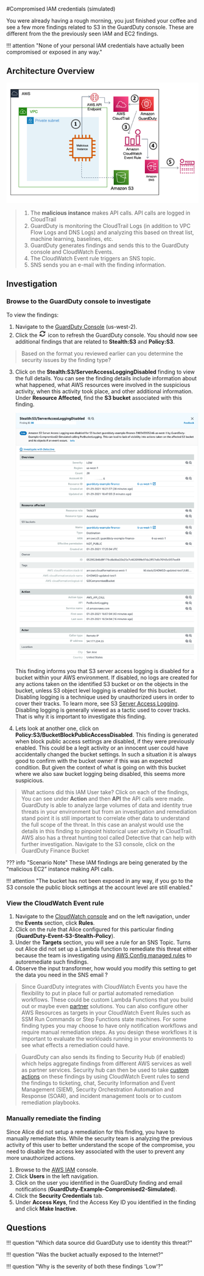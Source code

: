 #Compromised IAM credentials (simulated)

You were already having a rough morning, you just finished your coffee and see a few more findings related to S3 in the GuardDuty console. These are different from the the previously seen IAM and EC2 findings.

!!! attention "None of your personal IAM credentials have actually been compromised or exposed in any way."

## Architecture Overview

![Attack 4](images/attack4.png "Attack4")

> 1. The **malicious instance** makes API calls. API calls are logged in CloudTrail
> 2. GuardDuty is monitoring the CloudTrail Logs (in addition to VPC Flow Logs and DNS Logs) and analyzing this based on threat list, machine learning, baselines, etc.
> 3. GuardDuty generates findings and sends this to the GuardDuty console and CloudWatch Events.
> 4. The CloudWatch Event rule triggers an SNS topic.
> 5. SNS sends you an e-mail with the finding information.

## Investigation

### Browse to the GuardDuty console to investigate

To view the findings:

1.  Navigate to the <a href="https://us-west-2.console.aws.amazon.com/guardduty/home?" target="_blank">GuardDuty Console</a> (us-west-2).
2.  Click the  ![Refresh](images/refreshicon.png "Refresh") icon to refresh the GuardDuty console. You should now see additional findings that are related to **Stealth:S3** and **Policy:S3**.
> Based on the format you reviewed earlier can you determine the security issues by the finding type?

3.  Click on the **Stealth:S3/ServerAccessLoggingDisabled** finding to view the full details. You can see the finding details include information about what happened, what AWS resources were involved in the suspicious activity, when this activity took place, and other additional information.  Under **Resource Affected**, find the **S3 bucket** associated with this finding.

	![GuardDuty Finding](images/Stealth-S3.png "GuardDuty Finding")

	This finding informs you that S3 server access logging is disabled for a bucket within your AWS environment. If disabled, no logs are created for any actions taken on the identified S3 bucket or on the objects in the bucket, unless S3 object level logging is enabled for this bucket. Disabling logging is a technique used by unauthorized users in order to cover their tracks. To learn more, see S3 <a href="https://docs.aws.amazon.com/AmazonS3/latest/dev/ServerLogs.html" target="_blank">Server Access Logging</a>. Disabling logging is generally viewed as a tactic used to cover tracks. That is why it is important to investigate this finding. 

4. Lets look at another one, click on **Policy:S3/BucketBlockPublicAccessDisabled**. This finding is generated when block public access settings are disabled, if they were previously enabled. This could be a legit activity or an innocent user could have accidentally changed the bucket settings. In such a situation it is always good to confirm with the bucket owner if this was an expected condition. But given the context of what is going on with this bucket where we also saw bucket logging being disabled, this seems more suspicious. 

 
> What actions did this IAM User take? Click on each of the findings, You can see under **Action** and then **API** the API calls were made.  GuardDuty is able to analyze large volumes of data and identity true threats in your environment but from an investigation and remediation stand point it is still important to correlate other data to understand the full scope of the threat.  In this case an analyst would use the details in this finding to pinpoint historical user activity in CloudTrail. AWS also has a threat hunting tool called Detective that can help with further investigation.
> Navigate to the S3 console, click on the GuardDuty Finance Bucket

??? info "Scenario Note"
	These IAM findings are being generated by the “malicious EC2” instance making API calls. 
	
!!! attention "The bucket has not been exposed in any way, if you go to the S3 console the public block settings at the account level are still enabled."
	
### View the CloudWatch Event rule

1.	Navigate to the <a href="https://us-west-2.console.aws.amazon.com/cloudwatch/home?" target="_blank">CloudWatch console</a> and on the left navigation, under the **Events** section, click **Rules**.
2.	Click on the rule that Alice configured for this particular finding (**GuardDuty-Event-S3-Stealth-Policy**).
3.	Under the **Targets** section, you will see a rule for an SNS Topic. Turns out Alice did not set up a Lambda function to remediate this threat either because the team is investigating using <a href="https://docs.aws.amazon.com/config/latest/developerguide/managed-rules-by-aws-config.html" target="_blank">AWS Config managed rules</a> to autoremediate such findings. 
4. Observe the input transformer, how would you modify this setting to get the data you need in the SNS email ?

> Since GuardDuty integrates with CloudWatch Events you have the flexibility to put in place full or partial automated remediation workflows.  These could be custom Lambda Functions that you build out or maybe even <a href="https://aws.amazon.com/guardduty/resources/partners/" target="_blank">partner</a> solutions.  You can also configure other AWS Resources as targets in your CloudWatch Event Rules such as SSM Run Commands or Step Functions state machines. For some finding types you may choose to have only notification workflows and require manual remediation steps. As you design these workflows it is important to evaluate the workloads running in your environments to see what effects a remediation could have. 

> GuardDuty can also sends its finding to Security Hub (if enabled) which helps aggregate findings from different AWS services as well as partner services. Security hub can then be used to take <a href="https://docs.aws.amazon.com/securityhub/latest/userguide/securityhub-cwe-custom-actions.html" target="_blank">custom actions</a> on these findings by using CloudWatch Event rules to send the findings to ticketing, chat, Security Information and Event Management (SIEM), Security Orchestration Automation and Response (SOAR), and incident management tools or to custom remediation playbooks.

### Manually remediate the finding

Since Alice did not setup a remediation for this finding, you have to manually remediate this.  While the security team is analyzing the previous activity of this user to better understand the scope of the compromise, you need to disable the access key associated with the user to prevent any more unauthorized actions.

1.  Browse to the <a href="https://console.aws.amazon.com/iam/home?region=us-west-2" target="_blank">AWS IAM</a> console.
2.  Click **Users** in the left navigation.
3.  Click on the user you identified in the GuardDuty finding and email notifications (**GuardDuty-Example-Compromised2-Simulated**).
4.  Click the **Security Credentials** tab.
5.  Under **Access Keys**, find the Access Key ID you identified in the finding and click **Make Inactive**.

## Questions

!!! question "Which data source did GuardDuty use to identity this threat?"

!!! question "Was the bucket actually exposed to the Internet?"

!!! question "Why is the severity of both these findings 'Low'?"
